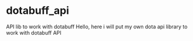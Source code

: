 # dotabuff_api
API lib to work with dotabuff
Hello, here i will put my own dota api library to work with dotabuff API
